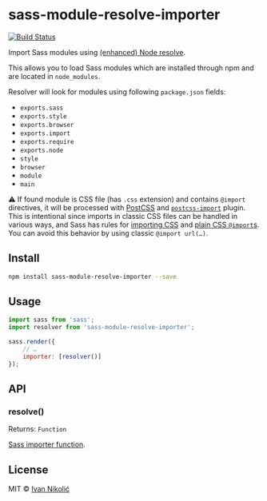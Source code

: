 # sass-module-resolve-importer

[![Build Status][ci-img]][ci]

Import Sass modules using
[(enhanced) Node resolve](https://github.com/webpack/enhanced-resolve).

This allows you to load Sass modules which are installed through npm and are
located in `node_modules`.

Resolver will look for modules using following `package.json` fields:

-   `exports.sass`
-   `exports.style`
-   `exports.browser`
-   `exports.import`
-   `exports.require`
-   `exports.node`
-   `style`
-   `browser`
-   `module`
-   `main`

⚠️ If found module is CSS file (has `.css` extension) and contains `@import`
directives, it will be processed with [PostCSS](https://postcss.org/) and
[`postcss-import`](https://github.com/postcss/postcss-import) plugin. This is
intentional since imports in classic CSS files can be handled in various ways,
and Sass has rules for
[importing CSS](https://sass-lang.com/documentation/at-rules/import#importing-css)
and
[plain CSS `@import`s](https://sass-lang.com/documentation/at-rules/import#plain-css-imports).
You can avoid this behavior by using classic `@import url(…)`.

## Install

```sh
npm install sass-module-resolve-importer --save
```

## Usage

```js
import sass from 'sass';
import resolver from 'sass-module-resolve-importer';

sass.render({
	// …
	importer: [resolver()]
});
```

## API

### resolve()

Returns: `Function`

[Sass importer function](https://github.com/sass/node-sass#importer--v200---experimental).

## License

MIT © [Ivan Nikolić](http://ivannikolic.com)

<!-- prettier-ignore-start -->

[ci]: https://travis-ci.com/niksy/sass-module-resolve-importer
[ci-img]: https://travis-ci.com/niksy/sass-module-resolve-importer.svg?branch=master

<!-- prettier-ignore-end -->
